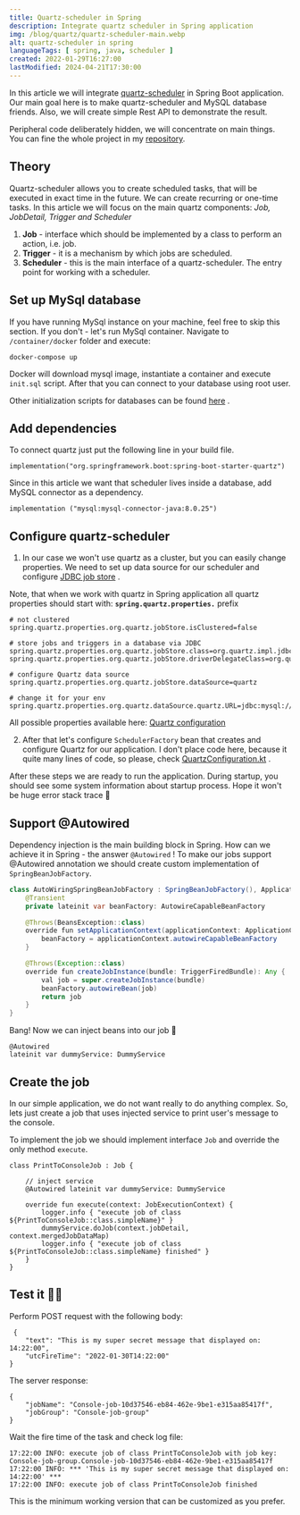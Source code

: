 ```yaml
---
title: Quartz-scheduler in Spring
description: Integrate quartz scheduler in Spring application
img: /blog/quartz/quartz-scheduler-main.webp
alt: quartz-scheduler in spring
languageTags: [ spring, java, scheduler ]
created: 2022-01-29T16:27:00
lastModified: 2024-04-21T17:30:00
---
```


In this article we will integrate [quartz-scheduler](http://www.quartz-scheduler.org/) in Spring Boot application. Our
main goal here is to make quartz-scheduler and MySQL database friends. Also, we will create simple Rest API to
demonstrate the result.

Peripheral code deliberately hidden, we will concentrate on main things. You can fine the whole project in my
[repository](https://github.com/kuza2010/spring-with-quartz).

## Theory

Quartz-scheduler allows you to create scheduled tasks, that will be executed in exact time in the future. We can create
recurring or one-time tasks. In this article we will focus on the main quartz components:
*Job, JobDetail, Trigger and Scheduler*

1) **Job** - interface which should be implemented by a class to perform an action, i.e. job.
2) **Trigger** - it is a mechanism by which jobs are scheduled.
3) **Scheduler** - this is the main interface of a quartz-scheduler. The entry point for working with a scheduler.

## Set up MySql database

If you have running MySql instance on your machine, feel free to skip this section. If you don't - let's run MySql
container. Navigate to `/container/docker` folder and execute:

```shell
docker-compose up
```

Docker will download mysql image, instantiate a container and execute `init.sql` script. After that you can connect to
your database using root user.

Other initialization scripts for databases can be
found [here](https://github.com/quartz-scheduler/quartz/tree/master/quartz-core/src/main/resources/org/quartz/impl/jdbcjobstore)
.

## Add dependencies

To connect quartz just put the following line in your build file.

```
implementation("org.springframework.boot:spring-boot-starter-quartz")
```

Since in this article we want that scheduler lives inside a database, add MySQL connector as a dependency.

```
implementation ("mysql:mysql-connector-java:8.0.25")
```

## Configure quartz-scheduler

1) In our case we won't use quartz as a cluster, but you can easily change properties. We need to set up data source for
   our scheduler and
   configure [JDBC job store](http://www.quartz-scheduler.org/documentation/quartz-2.3.0/configuration/ConfigJobStoreTX.html)
   .

Note, that when we work with quartz in Spring application all quartz properties should start
with: **`spring.quartz.properties.`** prefix

```properties[application.properties]
# not clustered
spring.quartz.properties.org.quartz.jobStore.isClustered=false

# store jobs and triggers in a database via JDBC
spring.quartz.properties.org.quartz.jobStore.class=org.quartz.impl.jdbcjobstore.JobStoreTX
spring.quartz.properties.org.quartz.jobStore.driverDelegateClass=org.quartz.impl.jdbcjobstore.StdJDBCDelegate

# configure Quartz data source
spring.quartz.properties.org.quartz.jobStore.dataSource=quartz

# change it for your env
spring.quartz.properties.org.quartz.dataSource.quartz.URL=jdbc:mysql://localhost:3306/quartz
```

All possible properties available
here: [Quartz configuration](https://www.quartz-scheduler.org/documentation/2.3.1-SNAPSHOT/configuration.html#)

2) After that let's configure `SchedulerFactory` bean that creates and configure Quartz for our application. I don't
   place code here, because it quite many lines of code, so please,
   check [QuartzConfiguration.kt](https://github.com/kuza2010/spring-with-quartz/blob/main/src/main/kotlin/ru/adanil/quartz/config/QuartzConfiguration.kt)
   .

After these steps we are ready to run the application. During startup, you should see some system information about
startup process. Hope it won't be huge error stack trace 👹

## Support @Autowired

Dependency injection is the main building block in Spring. How can we achieve it in Spring - the answer `@Autowired` !
To make our jobs support @Autowired annotation we should create custom implementation of `SpringBeanJobFactory`.

```java [AutoWiringSpringBeanJobFactory.kt]
class AutoWiringSpringBeanJobFactory : SpringBeanJobFactory(), ApplicationContextAware {
    @Transient
    private lateinit var beanFactory: AutowireCapableBeanFactory

    @Throws(BeansException::class)
    override fun setApplicationContext(applicationContext: ApplicationContext) {
        beanFactory = applicationContext.autowireCapableBeanFactory
    }

    @Throws(Exception::class)
    override fun createJobInstance(bundle: TriggerFiredBundle): Any {
        val job = super.createJobInstance(bundle)
        beanFactory.autowireBean(job)
        return job
    }
}
```

Bang! Now we can inject beans into our job 🚀

```java[PrintToConsoleJob.kt]
@Autowired
lateinit var dummyService: DummyService
```

## Create the job

In our simple application, we do not want really to do anything complex. So, lets just create a job that uses injected
service to print user's message to the console.

To implement the job we should implement interface `Job` and override the only method `execute`.

```java[PrintToConsoleJob.kt]
class PrintToConsoleJob : Job {

    // inject service
    @Autowired lateinit var dummyService: DummyService

    override fun execute(context: JobExecutionContext) {
        logger.info { "execute job of class ${PrintToConsoleJob::class.simpleName}" }
        dummyService.doJob(context.jobDetail, context.mergedJobDataMap)
        logger.info { "execute job of class ${PrintToConsoleJob::class.simpleName} finished" }
    }
}
```

## Test it 👨‍🔧

Perform POST request with the following body:

```json[request]
 {
    "text": "This is my super secret message that displayed on: 14:22:00",
    "utcFireTime": "2022-01-30T14:22:00"
}
```

The server response:

```json[response]
{
    "jobName": "Console-job-10d37546-eb84-462e-9be1-e315aa85417f",
    "jobGroup": "Console-job-group"
}
```

Wait the fire time of the task and check log file:

```text[scheduler.log]
17:22:00 INFO: execute job of class PrintToConsoleJob with job key: Console-job-group.Console-job-10d37546-eb84-462e-9be1-e315aa85417f
17:22:00 INFO: *** 'This is my super secret message that displayed on: 14:22:00' ***
17:22:00 INFO: execute job of class PrintToConsoleJob finished
```

This is the minimum working version that can be customized as you prefer.
